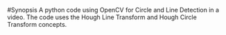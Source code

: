 #Synopsis
A python code using OpenCV for Circle and Line Detection in a video. The code uses the Hough Line Transform and Hough Circle Transform concepts.
